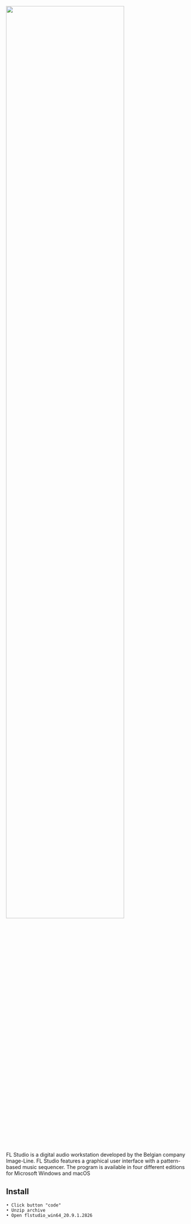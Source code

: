 <img src="https://i.imgur.com/UQEUbf2.jpeg" width="80%">

FL Studio is a digital audio workstation developed by the Belgian company Image-Line. FL Studio features a graphical user interface with a pattern-based music sequencer. The program is available in four different editions for Microsoft Windows and macOS

## Install
    • Click button "code"
    • Unzip archive 
    • Open flstudio_win64_20.9.1.2826
